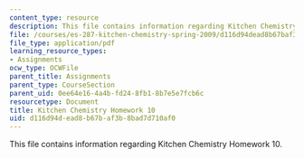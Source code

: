 ```yaml
---
content_type: resource
description: This file contains information regarding Kitchen Chemistry Homework 10.
file: /courses/es-287-kitchen-chemistry-spring-2009/d116d94dead8b67baf3b8bad7d710af0_MITES_287S09_assn10_Week10.pdf
file_type: application/pdf
learning_resource_types:
- Assignments
ocw_type: OCWFile
parent_title: Assignments
parent_type: CourseSection
parent_uid: 0ee64e16-4a4b-fd24-8fb1-8b7e5e7fcb6c
resourcetype: Document
title: Kitchen Chemistry Homework 10
uid: d116d94d-ead8-b67b-af3b-8bad7d710af0
---
```

This file contains information regarding Kitchen Chemistry Homework 10.


